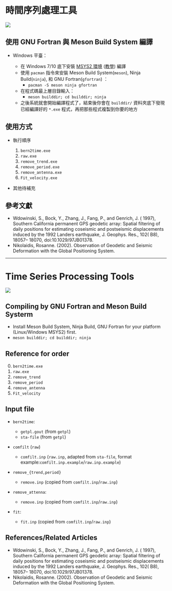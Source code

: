 # 時間序列處理工具

![](https://travis-ci.org/sean0921/timeseries_process.svg?branch=master)

## 使用 GNU Fortran 與 Meson Build System 編譯

* Windows 平臺：

    - 在 Windows 7/10 底下安裝 [MSYS2 環境](https://www.msys2.org/) ([教學](https://magiclen.org/msys2/)) 編譯
    - 使用 `pacman` 指令來安裝 Meson Build System(`meson`), Ninja Build(`ninja`), 和 GNU Fortran(`gfortran`) ：
        + `pacman -S meson ninja gfortran`
    - 在程式碼最上層目錄輸入：
        + `meson builddir; cd builddir; ninja`
    - 之後系統就會開始編譯程式了，結束後你會在 `builddir/` 資料夾底下發現已經編譯好的 `*.exe` 程式，再把那些程式複製到你要的地方

## 使用方式

* 執行順序
  1. `bern2time.exe`
  2. `raw.exe`
  3. `remove_trend.exe`
  4. `remove_period.exe`
  5. `remove_antenna.exe`
  6. `Fit_velocity.exe`

* 其他待補充

## 參考文獻

* Wdowinski, S., Bock, Y., Zhang, J., Fang, P., and Genrich, J. ( 1997), Southern California permanent GPS geodetic array: Spatial filtering of daily positions for estimating coseismic and postseismic displacements induced by the 1992 Landers earthquake, J. Geophys. Res., 102( B8), 18057– 18070, doi:10.1029/97JB01378.
* Nikolaidis, Rosanne. (2002). Observation of Geodetic and Seismic Deformation with the Global Positioning System.

---

# Time Series Processing Tools

![](https://travis-ci.org/sean0921/timeseries_process.svg?branch=master)

## Compiling by GNU Fortran and Meson Build Systerm

* Install Meson Build System, Ninja Build, GNU Fortran  for your platform (Linux/Windows MSYS2)  first.
* `meson builddir; cd builddir; ninja`

## Reference for order

0. `bern2time.exe`
1. `raw.exe`
2. `remove_trend`
3. `remove_period`
4. `remove_antenna`
5. `Fit_velocity`

## Input file

* `bern2time`:
    - `getpl.gout` (from `getpl`)
    - `sta-file` (from `getpl`)

* `comfilt` (`raw`)
    - `comfilt.inp` (`raw.inp`, adapted from `sta-file`, format example:`comfilt.inp.example`/`raw.inp.example`)

* `remove_{trend,period}`
    - `remove.inp` (copied from `comfilt.inp`/`raw.inp`)

* `remove_attenna`:
    - `remove.inp` (copied from `comfilt.inp`/`raw.inp`)

* `fit`:
    - `fit.inp` (copied from `comfilt.inp`/`raw.inp`)

## References/Related Articles

* Wdowinski, S., Bock, Y., Zhang, J., Fang, P., and Genrich, J. ( 1997), Southern California permanent GPS geodetic array: Spatial filtering of daily positions for estimating coseismic and postseismic displacements induced by the 1992 Landers earthquake, J. Geophys. Res., 102( B8), 18057– 18070, doi:10.1029/97JB01378.
* Nikolaidis, Rosanne. (2002). Observation of Geodetic and Seismic Deformation with the Global Positioning System.
